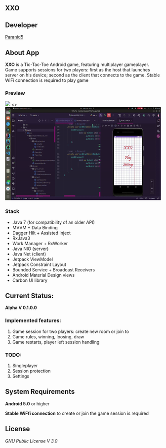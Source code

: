 **XXO**
-----------------

## **Developer**
[Paranid5](https://github.com/dinaraparanid)

## **About App**
**XXO** is a Tic-Tac-Toe Android game, featuring multiplayer gameplayer. Game supports sessions for two players: first as the host that launches server on his device; second as the client that connects to the game. Stable WiFi connection is required to play game

### **Preview**

<p float="left">
  <img src="app/src/main/res/drawable/host_preview.gif" height="300" />
  <>
  <img src="app/src/main/res/drawable/client_preview.gif" height="300" /> 
</p>

### **Stack**

<ul>
    <li>Java 7 (for compatibility of an older API)</li>
    <li>MVVM + Data Binding</li>
    <li>Dagger Hilt + Assisted Inject</li>
    <li>RxJava3</li>
    <li>Work Manager + RxWorker</li>
    <li>Java NIO (server)</li>
    <li>Java Net (client)</li>
    <li>Jetpack ViewModel</li>
    <li>Jetpack Constraint Layout</li>
    <li>Bounded Service + Broadcast Receivers</li>
    <li>Android Material Design views</li>
    <li>Carbon UI library</li>
</ul>

## **Current Status:**

**Alpha V 0.1.0.0**

### **Implemented features:**
1. Game session for two players: create new room or join to
2. Game rules, winning, loosing, draw
3. Game restarts, player left session handling

### **TODO:**
1. Singleplayer
2. Session protection
3. Settings

## **System Requirements**
**Android 5.0** or higher

**Stable WiFfi connection** to create or join the game session is required

## **License**
*GNU Public License V 3.0*
